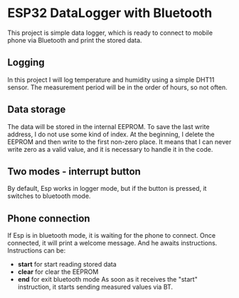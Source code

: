 # ESP32 DataLogger with Bluetooth
This project is simple data logger, which is ready to connect to mobile phone via Bluetooth and print the stored data.

## Logging
In this project I will log temperature and humidity using a simple DHT11 sensor. The measurement period will be in the order of hours, so not often.

## Data storage
The data will be stored in the internal EEPROM. To save the last write address, I do not use some kind of index. At the beginning, I delete the EEPROM and then write to the first non-zero place. It means that I can never write zero as a valid value, and it is necessary to handle it in the code.

## Two modes - interrupt button
By default, Esp works in logger mode, but if the button is pressed, it switches to bluetooth mode.

## Phone connection
If Esp is in bluetooth mode, it is waiting for the phone to connect. Once connected, it will print a welcome message. And he awaits instructions.
Instructions can be:
- **start** for start reading stored data
- **clear** for clear the EEPROM
- **end** for exit bluetooth mode
As soon as it receives the "start" instruction, it starts sending measured values via BT. 
